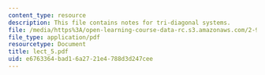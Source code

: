```yaml
---
content_type: resource
description: This file contains notes for tri-diagonal systems.
file: /media/https%3A/open-learning-course-data-rc.s3.amazonaws.com/2-993j-introduction-to-numerical-analysis-for-engineering-13-002j-spring-2005/e6763364bad16a2721e4788d3d247cee_lect_5.pdf
file_type: application/pdf
resourcetype: Document
title: lect_5.pdf
uid: e6763364-bad1-6a27-21e4-788d3d247cee
---
```

